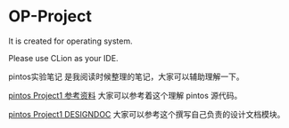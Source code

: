 # OP-Project
It is created for operating system.

Please use CLion as your IDE.

pintos实验笔记 是我阅读时候整理的笔记，大家可以辅助理解一下。

[pintos Project1 参考资料](https://www.cnblogs.com/laiy/p/pintos_project1_thread.html) 大家可以参考着这个理解 pintos 源代码。

[pintos Project1 DESIGNDOC](https://github.com/codyjack/OS-pintos/blame/master/PROJECT1-DESIGNDOC)  大家可以参考这个撰写自己负责的设计文档模块。
